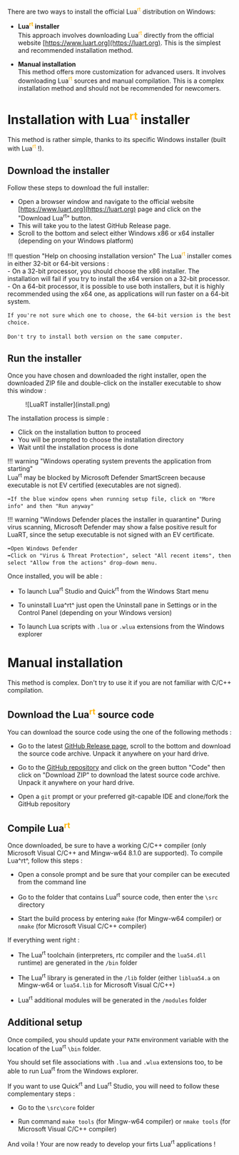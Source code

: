 There are two ways to install the official Lua<sup style="color:#FFB300">rt</sup> distribution on Windows:

* **Lua<sup style="color:#FFB300">rt</sup> installer**  
This approach involves downloading Lua<sup style="color:#FFB300">rt</sup> directly from the official website [https://www.luart.org](https://luart.org). This is the simplest and recommended installation method.

* **Manual installation**  
This method offers more customization for advanced users. It involves downloading Lua<sup style="color:#FFB300">rt</sup> sources and manual compilation. This is a complex installation method and should not be recommended for newcomers.
  
# Installation with Lua<sup style="color:#FFB300">rt</sup> installer

This method is rather simple, thanks to its specific Windows installer (built with Lua<sup style="color:#FFB300">rt</sup> !).
   
## Download the installer
Follow these steps to download the full installer:

* Open a browser window and navigate to the official website [https://www.luart.org](https://luart.org) page and click on the "Download Lua<sup>rt</sup>" button.
* This will take you to the latest GitHub Release page.
* Scroll to the bottom and select either Windows x86 or x64 installer (depending on your Windows platform)
  
!!! question "Help on choosing installation version"
    The Lua<sup style="color:#FFB300">rt</sup> installer comes in either 32-bit or 64-bit versions :  
    - On a 32-bit processor, you should choose the x86 installer. The installation will fail if you try to install the x64 version on a 32-bit processor.   
    - On a 64-bit processor, it is possible to use both installers, but it is highly recommended using the x64 one, as applications will run faster on a 64-bit system.  
  
    If you're not sure which one to choose, the 64-bit version is the best choice.
    
    Don't try to install both version on the same computer.
   
## Run the installer
Once you have chosen and downloaded the right installer, open the downloaded ZIP file and double-click on the installer executable to show this window :

<figure markdown>
  ![LuaRT installer](install.png)
</figure>

The installation process is simple :

* Click on the installation button to proceed
* You will be prompted to choose the installation directory
* Wait until the installation process is done
  
!!! warning "Windows operating system prevents the application from starting"        
    Lua<sup>rt</sup> may be blocked by Microsoft Defender SmartScreen because executable is not EV certified (executables are not signed).   
      
    ➡️If the blue window opens when running setup file, click on "More info" and then "Run anyway"  

!!! warning "Windows Defender places the installer in quarantine"
    During virus scanning, Microsoft Defender may show a false positive result for LuaRT, since the setup executable is not signed with an EV certificate.  
      
    ➡️Open Windows Defender  
    ➡️Click on "Virus & Threat Protection", select "All recent items", then select "Allow from the actions" drop-down menu. 

Once installed, you will be able :

* To launch Lua<sup>rt</sup> Studio and Quick<sup>rt</sup> from the Windows Start menu

* To uninstall Lua^rt^ just open the Uninstall pane in Settings or in the Control Panel (depending on your Windows version)

* To launch Lua scripts with `.lua` or `.wlua` extensions from the Windows explorer
  
# Manual installation

This method is complex. Don't try to use it if you are not familiar with C/C++ compilation.
   
## Download the Lua<sup style="color:#FFB300">rt</sup> source code
You can download the source code using the one of the following methods :

* Go to the latest [GitHub Release page](https://github.com/samyeyo/LuaRT/releases/latest), scroll to the bottom and download the source code archive. Unpack it anywhere on your hard drive.
  
* Go to the [GitHub repository](https://github.com/samyeyo/LuaRT/) and click on the green button "Code" then click on "Download ZIP" to download the latest source code archive. Unpack it anywhere on your hard drive.

* Open a `git` prompt or your preferred git-capable IDE and clone/fork the GitHub repository
  
## Compile Lua<sup style="color:#FFB300">rt</sup>
Once downloaded, be sure to have a working C/C++ compiler (only Microsoft Visual C/C++ and Mingw-w64 8.1.0 are supported).
To compile Lua^rt^, follow this steps :

* Open a console prompt and be sure that your compiler can be executed from the command line

* Go to the folder that contains Lua<sup>rt</sup> source code, then enter the `\src` directory

* Start the build process by entering `make` (for Mingw-w64 compiler) or `nmake` (for Microsoft Visual C/C++ compiler)

If everything went right :

* The Lua<sup>rt</sup> toolchain (interpreters, rtc compiler and  the `lua54.dll` runtime) are generated in the `/bin` folder

* The Lua<sup>rt</sup> library is generated in the `/lib` folder (either `liblua54.a` on Mingw-w64 or `lua54.lib` for Microsoft Visual C/C++)

* Lua<sup>rt</sup> additional modules will be generated in the `/modules` folder
  
## Additional setup
Once compiled, you should update your `PATH` environment variable with the location of the Lua<sup>rt</sup> `\bin` folder.  
  
You should set file associations with `.lua` and `.wlua` extensions too, to be able to run Lua<sup>rt</sup> from the Windows explorer. 
  
If you want to use Quick<sup>rt</sup> and Lua<sup>rt</sup> Studio, you will need to follow these complementary steps :
  
* Go to the `\src\core` folder 

* Run command `make tools` (for Mingw-w64 compiler) or `nmake tools` (for Microsoft Visual C/C++ compiler)

And voila ! Your are now ready to develop your firts Lua<sup>rt</sup> applications !